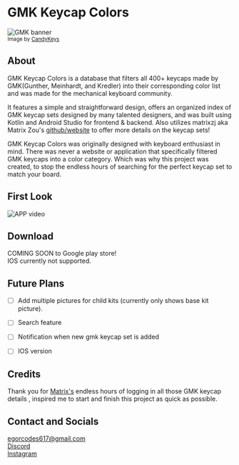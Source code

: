 # GMK Keycap Colors

![GMK banner](https://i.imgur.com/lvDlfrU.png)<br>
<small>Image by [CandyKeys](https://candykeys.com/group-buys/gmk-dots)</small>


## About


GMK Keycap Colors is a database that filters all 400+ keycaps made by GMK(Gunther, Meinhardt, and Kredler) into their corresponding color list and was made for the mechanical keyboard community. 

It features a simple and straightforward design, offers an organized index of GMK keycap sets designed by many talented designers, and was built using Kotlin and Android Studio for frontend & backend. Also utilizes matrixzj aka Matrix Zou's [github/website](https://matrixzj.github.io/docs/gmk-keycaps) to offer more details on the keycap sets! 


GMK Keycap Colors was originally designed with keyboard enthusiast in mind. There was never a website or application that specifically filtered GMK keycaps into a color category. Which was why this project was created, to stop the endless hours of searching for the perfect keycap set to match your board. 

## First Look

![APP video](https://media0.giphy.com/media/YsooJvYr3xb2EaUQnx/giphy.gif?cid=790b7611e57cd84f35903e80e2fce52167a16978ff7a9f9c&rid=giphy.gif&ct=g) 

## Download
COMING SOON to Google play store! <br>
IOS currently not supported.

## Future Plans

- [ ] Add multiple pictures for child kits (currently only shows base kit picture).
- [ ] Search feature
-	[ ] Notification when new gmk keycap set is added
-	[ ] IOS version


## Credits

Thank you for [Matrix's](https://matrixzj.github.io/resume/) endless hours of logging in all those GMK keycap details , inspired me to start and finish this project as quick as possible.

## Contact and Socials

egorcodes617@gmail.com <br>
[Discord](https://discord.com/users/182185100983795713) <br>
[Instagram](https://www.instagram.com/boredofboards_/)
